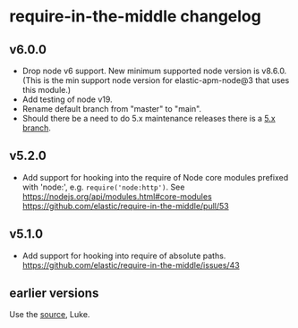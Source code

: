 # require-in-the-middle changelog

## v6.0.0

- Drop node v6 support. New minimum supported node version is v8.6.0.
  (This is the min support node version for elastic-apm-node@3 that uses
  this module.)
- Add testing of node v19.
- Rename default branch from "master" to "main".
- Should there be a need to do 5.x maintenance releases there is a
  [5.x branch](https://github.com/elastic/require-in-the-middle/tree/5.x).


## v5.2.0

- Add support for hooking into the require of Node core modules prefixed with
  'node:', e.g. `require('node:http')`. See https://nodejs.org/api/modules.html#core-modules
  https://github.com/elastic/require-in-the-middle/pull/53

## v5.1.0

- Add support for hooking into require of absolute paths.
  https://github.com/elastic/require-in-the-middle/issues/43

## earlier versions

Use the [source](https://github.com/elastic/require-in-the-middle/commits/), Luke.
